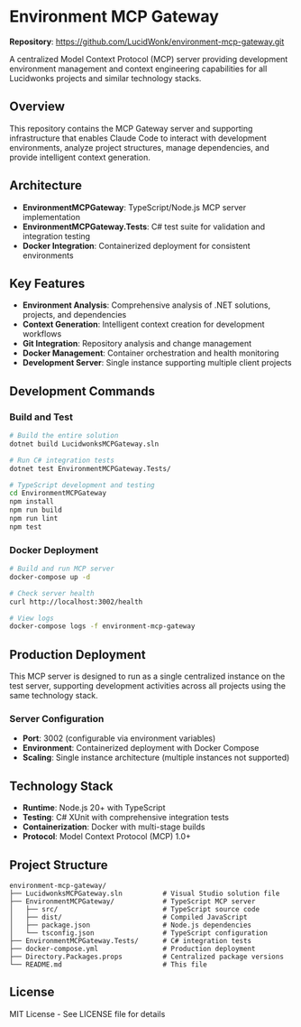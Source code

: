 # Environment MCP Gateway

**Repository**: https://github.com/LucidWonk/environment-mcp-gateway.git

A centralized Model Context Protocol (MCP) server providing development environment management and context engineering capabilities for all Lucidwonks projects and similar technology stacks.

## Overview

This repository contains the MCP Gateway server and supporting infrastructure that enables Claude Code to interact with development environments, analyze project structures, manage dependencies, and provide intelligent context generation.

## Architecture

- **EnvironmentMCPGateway**: TypeScript/Node.js MCP server implementation
- **EnvironmentMCPGateway.Tests**: C# test suite for validation and integration testing
- **Docker Integration**: Containerized deployment for consistent environments

## Key Features

- **Environment Analysis**: Comprehensive analysis of .NET solutions, projects, and dependencies
- **Context Generation**: Intelligent context creation for development workflows
- **Git Integration**: Repository analysis and change management
- **Docker Management**: Container orchestration and health monitoring
- **Development Server**: Single instance supporting multiple client projects

## Development Commands

### Build and Test
```bash
# Build the entire solution
dotnet build LucidwonksMCPGateway.sln

# Run C# integration tests
dotnet test EnvironmentMCPGateway.Tests/

# TypeScript development and testing
cd EnvironmentMCPGateway
npm install
npm run build
npm run lint
npm test
```

### Docker Deployment
```bash
# Build and run MCP server
docker-compose up -d

# Check server health
curl http://localhost:3002/health

# View logs
docker-compose logs -f environment-mcp-gateway
```

## Production Deployment

This MCP server is designed to run as a single centralized instance on the test server, supporting development activities across all projects using the same technology stack.

### Server Configuration
- **Port**: 3002 (configurable via environment variables)
- **Environment**: Containerized deployment with Docker Compose
- **Scaling**: Single instance architecture (multiple instances not supported)

## Technology Stack

- **Runtime**: Node.js 20+ with TypeScript
- **Testing**: C# XUnit with comprehensive integration tests
- **Containerization**: Docker with multi-stage builds
- **Protocol**: Model Context Protocol (MCP) 1.0+

## Project Structure

```
environment-mcp-gateway/
├── LucidwonksMCPGateway.sln          # Visual Studio solution file
├── EnvironmentMCPGateway/            # TypeScript MCP server
│   ├── src/                          # TypeScript source code
│   ├── dist/                         # Compiled JavaScript
│   ├── package.json                  # Node.js dependencies
│   └── tsconfig.json                 # TypeScript configuration
├── EnvironmentMCPGateway.Tests/      # C# integration tests
├── docker-compose.yml                # Production deployment
├── Directory.Packages.props          # Centralized package versions
└── README.md                         # This file
```

## License

MIT License - See LICENSE file for details